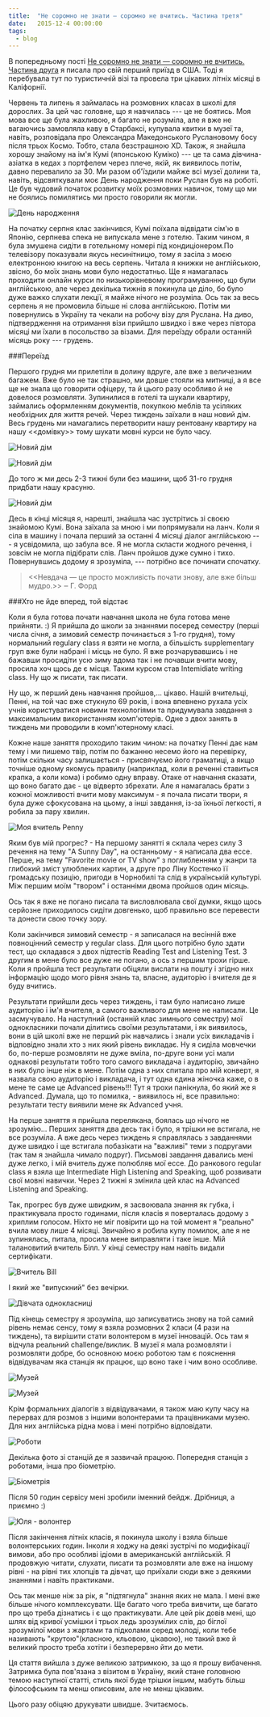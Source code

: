 ```yaml
---
title:  "Не соромно не знати — соромно не вчитись. Частина третя"
date:   2015-12-4 00:00:00
tags: 
  - blog
---
```


В попередньому пості [Не соромно не знати — соромно не вчитись. Частина друга](http://lizmars.github.io/posts/languages2/) я писала про свій перший приїзд в США. Тоді я перебувала тут по туристичній візі та провела три цікавих літніх місяці в Каліфорнії. 

Червень та липень я займалась на розмовних класах в школі для дорослих. За цей час головне, що я навчилась --- це не боятись. Моя мова все ще була жахливою, я багато не розуміла, але я вже не вагаючись замовляла каву в Cтарбаксі, купувала квитки в музеї та, навіть, розповідала про Олександра Македонського Руслановому босу після трьох Космо. Тобто, стала безстрашною XD. Також, я знайшла хорошу знайому на ім'я Кумі (японською Куміко) --- це та сама дівчина-азіатка в кедах з портфелем через плече, якій, як виявилось потім, давно перевалило за 30. Ми разом об'їздили майже всі музеї долини та, навіть, відсвяткували моє День народження поки Руслан був на роботі. Це був чудовий початок розвитку моїх розмовних навичок, тому що ми не боялись помилятись ми просто говорили як могли. 

![День народження](/images/HB.jpg)

На початку серпня клас закінчився, Кумі поїхала відвідати сім'ю в Японію, серпнева спека не випускала мене з готелю. Таким чином, я була змушена сидіти в готельному номері під кондиціонером.По телевізору показували якусь несинітницю, тому я засіла з моєю електронною книгою на весь серпень. Читала я книжки не англійською, звісно, бо моїх знань мови було недостатньо. Ще я намагалась проходити онлайн курси по низькорівневому програмуванню, що були англійською, але через декілька тижнів я покинула це діло, бо було дуже важко слухати лекції, я майже нічого не розуміла. Ось так за весь серпень я не промовила більше ні слова англійською. Потім ми повернулись в Україну та чекали на робочу візу для Руслана. На диво, підтвердження на отримання візи прийшло швидко і вже через півтора місяці ми їхали в посольство за візами. Для переїзду обрали останній місяць року --- грудень. 

###Переїзд

 Першого грудня ми прилетіли в долину вдруге, але вже з величезним багажем. Вже було не так страшно, ми довше стояли на митниці, а я все ще не знала що говорити офіцеру, та й цього разу особливо й не довелося розмовляти. Зупинилися в готелі та шукали квартиру, займались оформленням документів, покупкою меблів та усіляких необхідних для життя речей. Через тиждень заїхали в наш новий дім. Весь грудень ми намагались перетворити нашу рентовану квартиру на нашу <<домівку>> тому шукати мовні курси не було часу. 

![Новий дім](/images/newhome.jpg)

![Новий дім](/images/newhome2.jpg)

 До того ж ми десь 2-3 тижні були без машини, щоб 31-го грудня придбати нашу красуню.

![Новий дім](/images/car.jpg)

 Десь в кінці місяця я, нарешті, знайшла час зустрітись зі своєю знайомою Кумі. Вона заїхала за мною і ми попрямували на ланч. Коли я сіла в машину і почала перший за останні 4 місяці діалог англійською --- я усвідомила, що забула все. Я не могла скласти жодного речення, і зовсім не могла підібрати слів. Ланч пройшов дуже сумно і тихо. Повернувшись додому я зрозуміла, --- потрібно все починати спочатку.

> <<Невдача — це просто можливість почати знову, але вже більш мудро.>> 
 ‒ Г. Форд

###Хто не йде вперед, той відстає

 Коли я була готова почати навчання школа не була готова мене прийняти. :) Я прийшла до школи за знаннями посеред семестру (перші числа січня, а зимовий семестр починається з 1-го грудня), тому нормальний regulary class я взяти не могла, а більшість supplementary груп вже були набрані і місць не було. Я вже розчарувавшись і не бажавши просидіти усю зиму вдома так і не почавши вчити мову, просила хоч щось де є місця. Таким курсом став Intemidiate writing class. Ну що ж писати, так писати.

 Ну що, ж перший день навчання пройшов,... цікаво. Нашій вчительці, Пенні, на той час вже стукнуло 69 років, і вона впевнено рухала усіх учнів користуватися новими технологіями та придумувала завдання з максимальним використанням комп'ютерів. Одне з двох занять в тиждень ми проводили в комп'ютерному класі.

 Кожне наше заняття проходило таким чином: на початку Пенні дає нам тему і ми пишемо твір, потім по бажанню несемо його на перевірку, потім скільки часу залишається - присвячуємо його граматиці, а якщо точніше одному якомусь правилу (наприклад, коли в реченні ставиться крапка, а коли кома) і робимо одну вправу. Отаке от навчання сказати, що воно багато дає - це відверто збрехати. Але я намагалась брати з кожної можливості вчити мову максимум - я почала писати твори, я була дуже сфокусована на цьому, а інші завдання, із-за їхньої легкості, я робила за пару хвилин. 

![Моя вчитель Penny](/images/Penny.jpg)

 Яким був мій прогрес? - На першому занятті я склала через силу 3 речення на тему "A Sunny Day", на останньому - я написала два ессе. Перше, на тему "Favorite movie or TV show" з поглибленням у жанри та глибокий зміст улюблених картин, а друге про Ліну Костенко її громадську позицію, пригоди в Чорнобилі та слід в українській культурі. Між першим моїм "твором" і останніми двома пройшов один місяць.

 Ось так я вже не погано писала та висловлювала свої думки, якщо щось серйозне приходилось сидіти довгенько, щоб правильно все перевести та донести свою точку зору. 

 Коли закінчився зимовий семестр - я записалася на весінній вже повноцінний семестр у regular class. Для цього потрібно було здати тест, що складався з двох підтестів Reading Test and Listening Test. З другим в мене було все дуже не погано, а ось з першим трохи гірше. Коли я пройшла тест результати обіцяли вислати на пошту і згідно них інформацію щодо мого рівня знань та, власне, аудиторію і вчителя де я буду вчитись. 

 Результати прийшли десь через тиждень, і там було написано лише аудиторію і ім'я вчителя, а самого важливого для мене не написали. Це засмучувало. На наступний (останній клас зимнього семестру) мої однокласники почали ділитись своїми результатами, і як виявилось, вони в цій школі вже не перший рік навчались і знали усіх викладачів і відповідно знали хто з них який рівень викладає. Ну я сиділа мовчечки бо, по-перше розмовляти не дуже вміла, по-друге вони усі мали однакові результати тобто того самого викладача і аудиторію, звичайно в них було інше ніж в мене. Потім одна з них спитала про мій конверт, я назвала свою аудиторію і викладача, і тут одна єдина жіночка каже, о в мене те саме це Advanced рівень!!! Тут я трохи панікнула, бо який же я Advanced. Думала, що то помилка, - виявилось ні, все правильно: результати тесту виявили мене як Advanced учня.

 На перше заняття я прийшла перелякана, боялась що нічого не зрозумію... Перших заняття два десь так і було, я трішки не встигала, не все розуміла. А вже десь через тиждень я справлялась з завданнями дуже швидко і ще встигала побазікати на "важливі" теми з подругами (так там я знайшла чимало подруг). Письмові завдання давались мені дуже легко, і мій вчитель дуже полюбляв мої ессе. До ранкового regular class я взяла ще Intermediate High Listening and Speaking, щоб розвивати свої мовні навички. Через 2 тижні я змінила цей клас на Advanced Listening and Speaking.

Так, прогрес був дуже швидким, я засвоювала знання як губка, і практикувала просто годинами, після класів я поверталась додому з хриплим голосом. Ніхто не міг повірити що на той момент я "реально" вчила мову лише 4 місяці. Звичайно я робила купу помилок, але я не зупинялась, питала, просила мене виправляти і таке інше.
Мій талановитий вчитель Білл. У кінці семестру нам навіть видали сертифікати.

![Вчитель Bill](/images/Bill.jpg)

І який же "випускний" без вечірки.

![Дівчата однокласниці](/images/cm.jpg)

Під кінець семестру я зрозуміла, що записуватись знову на той самий рівень немає сенсу, тому я взяла розмовних 2 класи (4 рази на тиждень), та вирішити стати волонтером в музеї інновацій. Ось там я відчула реальний challenge/виклик. В музеї я мала розмовляти і розмовляти добре, бо основною моєю роботою там є пояснення відвідувачам яка станція як працює, що воно таке і чим воно особливе.

![Музей](/images/thetech1.jpg)

![Музей](/images/volunteer.jpg)

Крім формальних діалогів з відвідувачами, я також маю купу часу на перервах для розмов з іншими волонтерами та працівниками музею. Для них англійська рідна мова і мені потрібно відповідати. 

![Роботи](/images/thetech.jpg)

Декілька фото зі станцій де я зазвичай працюю. Попередня станція з роботами, інша про біометрію.

![Біометрія](/images/thetech2.jpg)

Після 50 годин сервісу мені зробили іменний бейдж. Дрібниця, а приємно :)

![Юля - волонтер](/images/thetechbe.jpg)

Після закінчення літніх класів, я покинула школу і взяла більше волонтерських годин. Інколи я ходжу на деякі зустрічі по модифікації вимови, або про особливі ідіоми в американській англійській.
Я продовжую читати, слухати, писати та розмовляти але вже на іншому рівні - на рівні тих хлопців та дівчат, що приїхали сюди вже з деякими знаннями і навіть практиками. 

Ось так менше ніж за рік, я "підтягнула" знання яких не мала. І мені вже більше нічого комплексувати. Ще багато чого треба вивчити, ще багато про що треба дізнатись і є що практикувати. Але цей рік довів мені, що шлях від кривої усмішки і трьох ледь зрозумілих слів, до біглої зрозумілої мови з жартами та підколами серед молоді, коли тебе називають "крутою"(класною, кльовою, цікавою), не такий вже й великий просто треба хотіти і безперервно йти до мети. 

Ця стаття вийшла з дуже великою затримкою, за що я прошу вибачення. Затримка була пов'язана з візитом в Україну, який стане головною темою наступної статті, стиль якої буде трішки іншим, мабуть більш філософським та менш описовим, але не менш цікавим.

Цього разу обіцяю друкувати швидше.
Зчитаємось.      




 

 
